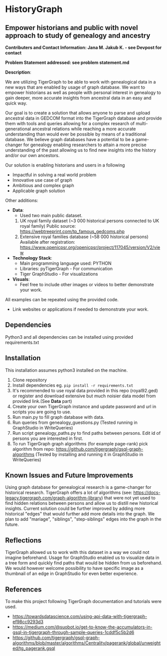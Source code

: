 # HistoryGraph

## Empower historians and public with novel approach to study of genealogy and ancestry
**Contributers and Contact Information: Jana M. Jakub K. - see Devpost for contact**

**Problem Statement addressed: see problem statement.md**

**Description**: 

We are utilizing TigerGraph to be able to work with genealogical data in a new ways that are enabled by usage of graph
database.
We want to empower historians as well as people with personal interest in genealogy to gain deeper, more accurate insights
from ancestral data in an easy and quick way.

Our goal is to create a solution that allows anyone to parse and upload ancestral data in GEDCOM format into 
the TigerGraph database and provide them with tools and queries allowing for a complex research of multi-generational 
ancestral relations while reaching a more accurate understanding than would ever be possible by means of a 
traditional database. We believe graph databases have a potential to be a game-changer for genealogy enabling researchers
to attain a more precise understanding of the past allowing us to find new insights into the history and/or our own ancestors. 

Our solution is enabling historians and users in a following 

- Impactful in solving a real world problem 
- Innovative use case of graph
- Ambitious and complex graph
- Applicable graph solution 

Other additions: 

 - **Data**: 
   - Used two main public dataset. 
   1) UK royal family dataset (~3 000 historical persons connected to UK royal family) Public source: https://webtreeprint.com/tp_famous_gedcoms.php
   2) Extensive royal families database (~58 000 historical persons) Available after registration: https://www.openicpsr.org/openicpsr/project/117045/version/V2/view
 - **Technology Stack**: 
   - Main programming language used: PYTHON
   - Libraries: pyTigerGraph - For communication 
   - Tiger GraphStudio - For visualizations
 - **Visuals**: 
   - Feel free to include other images or videos to better demonstrate your work.

All examples can be repeated using the provided code. 
 - Link websites or applications if needed to demonstrate your work. 

## Dependencies

Python3 and all dependencies can be installed using provided requirements.txt 
## Installation

This installation assumes python3 installed on the machine.
1. Clone repository
2. Install dependencies eg. `pip install -r requirements.txt`
3. It's recommended to use royal data provided in this repo (royal92.ged) or register and download extensive but much noisier data model from provided link.(See **Data** part)
4. Create your own TigerGraph instance and update password and url in scripts you are going to use.
5. Run main.py to fill graph database with data.
6. Run queries from genealogy_guestions.py (Tested running in GraphStudio in WriteQueries)
7. Run script genealogy_paths.py to find paths between persons. Edit id of persons you are interested in first.
8. To run TigerGraph graph algorithms (for example page-rank) pick algorithm from repo: https://github.com/tigergraph/gsql-graph-algorithms (Tested by installing and running it in GraphStudio in WriteQueries)

## Known Issues and Future Improvements

Using graph database for genealogical research is a game-changer for historical research. 
TigerGraph offers a lot of algorithms (see: https://docs-legacy.tigergraph.com/graph-algorithm-library) that were not 
yet used to find hidden relations between persons and allow us to distill new historical insights.
Current solution could be further improved by adding more historical "edges" that would further add more details into the graph.
We plan to add "mariage", "siblings", "step-siblings" edges into the graph in the future.

## Reflections

TigerGraph allowed us to work with this dataset in a way we could not imagine beforehand. Usage for GraphStudio enabled
us to visualize data in a tree form and quickly find paths that would be hidden from us beforehand.
We would however welcome possibility to have specific image as a thumbnail of an edge in GraphStudio for even better
experience. 

## References

To make this project following TigerGraph documentation and tutorials were used.
- https://towardsdatascience.com/using-api-data-with-tigergraph-ef98cc9293d3
- https://medium.com/@suobot.io/get-to-know-the-accumulators-in-gsql-in-tigergraph-through-sample-queries-1cddf5c5b2d6
- https://github.com/tigergraph/gsql-graph-algorithms/blob/master/algorithms/Centrality/pagerank/global/unweighted/tg_pagerank.gsql
